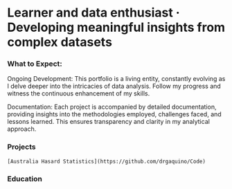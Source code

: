 # Learner and data enthusiast · Developing meaningful insights from complex datasets


### What to Expect:

Ongoing Development: This portfolio is a living entity, constantly evolving as I delve deeper into the intricacies of data analysis. Follow my progress and witness the continuous enhancement of my skills.

Documentation: Each project is accompanied by detailed documentation, providing insights into the methodologies employed, challenges faced, and lessons learned. This ensures transparency and clarity in my analytical approach.

### Projects

	[Australia Hasard Statistics](https://github.com/drgaquino/Code)

### Education

